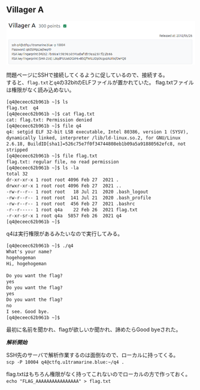 ## Villager A

![](img/villagerA1.png) 

問題ページにSSHで接続してくるように促しているので、接続する。  
すると、`flag.txt`と`q4`の32bitのELFファイルが置かれていた。
flag.txtファイルは権限がなく読み込めない。  


```
[q4@eceec62b961b ~]$ ls
flag.txt  q4
[q4@eceec62b961b ~]$ cat flag.txt 
cat: flag.txt: Permission denied
[q4@eceec62b961b ~]$ file q4 
q4: setgid ELF 32-bit LSB executable, Intel 80386, version 1 (SYSV), dynamically linked, interpreter /lib/ld-linux.so.2, for GNU/Linux 2.6.18, BuildID[sha1]=526c75e7f0f34744808eb1b09a5a91880562efc8, not stripped
[q4@eceec62b961b ~]$ file flag.txt 
flag.txt: regular file, no read permission
[q4@eceec62b961b ~]$ ls -la
total 32
dr-xr-xr-x 1 root root 4096 Feb 27  2021 .
drwxr-xr-x 1 root root 4096 Feb 27  2021 ..
-rw-r--r-- 1 root root   18 Jul 21  2020 .bash_logout
-rw-r--r-- 1 root root  141 Jul 21  2020 .bash_profile
-rw-r--r-- 1 root root  456 Feb 27  2021 .bashrc
-r--r----- 1 root q4a    22 Feb 26  2021 flag.txt
-r-xr-sr-x 1 root q4a  5857 Feb 26  2021 q4
[q4@eceec62b961b ~]$
```

q4は実行権限があるみたいなので実行してみる。 
```
[q4@eceec62b961b ~]$ ./q4 
What's your name?
hogehogeman
Hi, hogehogeman

Do you want the flag?
yes
Do you want the flag?
yes
Do you want the flag?
no
I see. Good bye.
[q4@eceec62b961b ~]$ 
```

最初に名前を聞かれ、flagが欲しいか聞かれ、諦めたらGood byeされた。  

***解析開始***

SSH先のサーバで解析作業するのは面倒なので、ローカルに持ってくる。  
`scp -P 10004 q4@ctfq.u1tramarine.blue:~/q4 .`

flag.txtはもちろん権限がなく持ってこれないのでローカルの方で作っておく。
`echo "FLAG_AAAAAAAAAAAAAAAA" > flag.txt`


